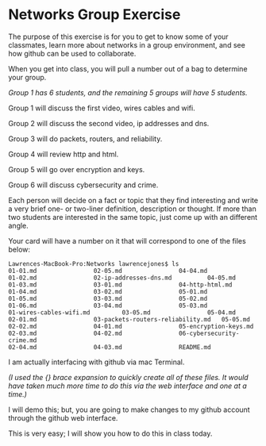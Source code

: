 # Networks Group Exercise

The purpose of this exercise is for you to get to know some of your classmates,
learn more about networks in a group environment, and see how github can be used to
collaborate.

When you get into class, you will pull a number out of a bag to determine your group.

*Group 1 has 6 students, and the remaining 5 groups will have 5 students.*

Group 1 will discuss the first video, wires cables and wifi.

Group 2 will discuss the second video, ip addresses and dns.

Group 3 will do packets, routers, and reliability.

Group 4 will review http and html.

Group 5 will go over encryption and keys.

Group 6 will discuss cybersecurity and crime.

Each person will decide on a fact or topic that they find interesting and write a
very brief one- or two-liner definition, description or thought. If more
than two students are interested in the same topic, just come up with an different
angle.

Your card will have a number on it that will correspond to one of the files below:

```
Lawrences-MacBook-Pro:Networks lawrencejones$ ls
01-01.md				02-05.md				04-04.md
01-02.md				02-ip-addresses-dns.md			04-05.md
01-03.md				03-01.md				04-http-html.md
01-04.md				03-02.md				05-01.md
01-05.md				03-03.md				05-02.md
01-06.md				03-04.md				05-03.md
01-wires-cables-wifi.md			03-05.md				05-04.md
02-01.md				03-packets-routers-reliability.md	05-05.md
02-02.md				04-01.md				05-encryption-keys.md
02-03.md				04-02.md				06-cybersecurity-crime.md
02-04.md				04-03.md				README.md

```

I am actually interfacing with github via mac Terminal.

*(I used the {} brace expansion to quickly create all of these files. It would have taken much more time to do this via the web interface and one at a time.)*

I will demo this; but, you are going to make changes to my github account through the github web interface.

This is very easy; I will show you how to do this in class today.
